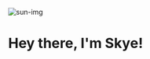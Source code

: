 
![sun-img](https://tenor.com/view/good-afternoon-hands-playtime-gif-13624631.gif) 
# Hey there, I'm Skye!
